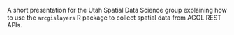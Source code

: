 A short presentation for the Utah Spatial Data Science group explaining how to use the `arcgislayers` R package to collect spatial data from AGOL REST APIs.